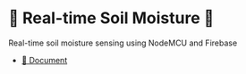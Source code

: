 # :seedling: Real-time Soil Moisture :seedling:

Real-time soil moisture sensing using NodeMCU and Firebase

- [📑 Document](https://drive.google.com/file/d/1zB9DE51rqrBGq1AfeP0QTntwUyFR6xUm/view?usp=sharing)
